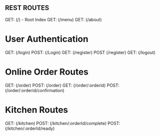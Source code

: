 ## REST ROUTES

GET: (/) - Root Index
GET: (/menu) 
GET: (/about)

# User Authentication
GET: (/login)
POST: (/Login)
GET: (/register)
POST (/register)
GET: (/logout)

# Online Order Routes
GET: (/order)
POST: (/order) 
GET:  (/order/:orderid)
POST: (/order/:orderid/confirmation)

# Kitchen Routes
GET: (/kitchen)
POST: (/kitchen/:orderId/complete)
POST: (/kitchen/:orderId/ready)



